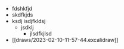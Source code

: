 - fdshkfjd
- skdfkjds
- ksdj isdjfkldsj
	- jsdklj
		- jlsdfkjlsd
- [[draws/2023-02-10-11-57-44.excalidraw]]